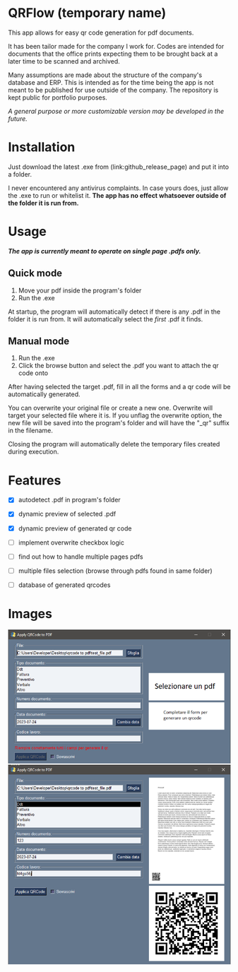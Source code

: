 

# QRFlow (temporary name)

This app allows for easy qr code generation for pdf documents.

It has been tailor made for the company I work for. Codes are intended for documents that the office prints expecting them to be brought back at a later time to be scanned and archived.

Many assumptions are made about the structure of the company's database and ERP. This is intended as for the time being the app is not meant to be published for use outside of the company. The repository is kept public for portfolio purposes.


*A general purpose or more customizable version may be developed in the future.*


# Installation

Just download the latest .exe from (link:github_release_page) and put it into a folder.

I never encountered any antivirus complaints. In case yours does, just allow the .exe to run or whitelist it. **The app has no effect whatsoever outside of the folder it is run from.**


# Usage

***The app is currently meant to operate on single page .pdfs only.***


## Quick mode

1. Move your pdf inside the program's folder
2. Run the .exe

At startup, the program will automatically detect if there is any .pdf in the folder it is run from. It will automatically select the _first_ .pdf it finds.

## Manual mode

1. Run the .exe
2. Click the browse button and select the .pdf you want to attach the qr code onto


After having selected the target .pdf, fill in all the forms and a qr code will be automatically generated.

You can overwrite your original file or create a new one. Overwrite will target your selected file where it is. If you unflag the overwrite option, the new file will be saved into the program's folder and will have the "\_qr" suffix in the filename.

Closing the program will automatically delete the temporary files created during execution.


# Features

- [x] autodetect .pdf in program's folder
- [x] dynamic preview of selected .pdf
- [x] dynamic preview of generated qr code
- [ ] implement overwrite checkbox logic
- [ ] find out how to handle multiple pages pdfs
- [ ] multiple files selection (browse through pdfs found in same folder)
- [ ] database of generated qrcodes




# Images



![prev_01](https://github.com/Rahjael/qrflow/blob/main/docs/prev_01.png?raw=true)
![prev_02](https://github.com/Rahjael/qrflow/blob/main/docs/prev_02.png?raw=true)